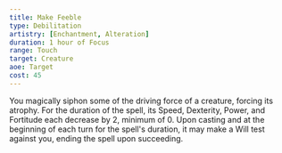 ```yaml
---
title: Make Feeble
type: Debilitation
artistry: [Enchantment, Alteration]
duration: 1 hour of Focus
range: Touch
target: Creature
aoe: Target
cost: 45
---
```

You magically siphon some of the driving force of a creature, forcing its atrophy. For the duration of the spell, its Speed, Dexterity, Power, and Fortitude each decrease by 2, minimum of 0. Upon casting and at the beginning of each turn for the spell's duration, it may make a Will test against you, ending the spell upon succeeding.
